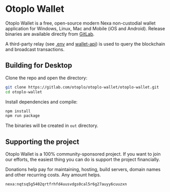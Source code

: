 # Otoplo Wallet

Otoplo Wallet is a free, open-source modern Nexa non-custodial wallet application for Windows, Linux, Mac and Mobile (iOS and Android). Release binaries are available directly from [GitLab](https://gitlab.com/otoplo/otoplo-wallet/otoplo-wallet/-/releases).

A third-party relay (see [.env](https://gitlab.com/otoplo/otoplo-wallet/otoplo-wallet/-/blob/main/.env) and [wallet-api](https://gitlab.com/otoplo/otoplo-wallet/wallet-api)) is used to query the blockchain and broadcast transactions.

## Building for Desktop

Clone the repo and open the directory:

```sh
git clone https://gitlab.com/otoplo/otoplo-wallet/otoplo-wallet.git
cd otoplo-wallet
```

Install dependencies and compile:

```sh
npm install
npm run package
```

The binaries will be created in `out` directory.

## Supporting the project

Otoplo Wallet is a 100% community-sponsored project. If you want to join our efforts, the easiest thing you can do is support the project financially.

Donations help pay for maintaining, hosting, build servers, domain names and other recurring costs. Any amount helps.

`nexa:nqtsq5g5402qrtfrhfd4uusvdgs0cal5r6g27auyy6cuuzxn`
